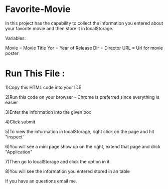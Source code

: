 # Favorite-Movie

In this project has the capability to collect the information you entered about your favorite movie and then store it in localStorage.

Variables:

Movie = Movie Title
Yor = Year of Release
Dir = Director
URL = Url for movie poster

Run This File :
===============

1)Copy this HTML code into your IDE

2)Run this code on your browser - Chrome is preferred since everything is easier

3)Enter the information into the given box

4)Click submit

5)To view the information in localStorage, right click on the page and hit "inspect'

6)You will see a mini page show up on the right, extend that page and click "Application"

7)Then go to localStorage and click the option in it.

8)You will see the information you entered stored in an table

If you have an questions email me.
